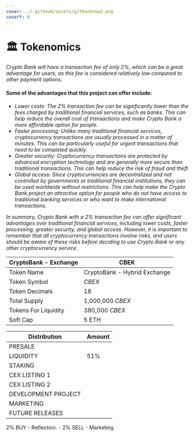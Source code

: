 ```yaml
---
cover: ../.gitbook/assets/gitbooknew2.png
coverY: 0
---
```


# 🏛 Tokenomics

_Crypto Bank will have a transaction fee of only 2%, which can be a great advantage for users, as this fee is considered relatively low compared to other payment options._

#### Some of the advantages that this project can offer include:

* _Lower costs: The 2% transaction fee can be significantly lower than the fees charged by traditional financial services, such as banks. This can help reduce the overall cost of transactions and make Crypto Bank a more affordable option for people._
* _Faster processing: Unlike many traditional financial services, cryptocurrency transactions are usually processed in a matter of minutes. This can be particularly useful for urgent transactions that need to be completed quickly._
* _Greater security: Cryptocurrency transactions are protected by advanced encryption technology and are generally more secure than traditional transactions. This can help reduce the risk of fraud and theft._
* _Global access: Since cryptocurrencies are decentralized and not controlled by governments or traditional financial institutions, they can be used worldwide without restrictions. This can help make the Crypto Bank project an attractive option for people who do not have access to traditional banking services or who want to make international transactions._

_In summary, Crypto Bank with a 2% transaction fee can offer significant advantages over traditional financial services, including lower costs, faster processing, greater security, and global access. However, it is important to remember that all cryptocurrency transactions involve risks, and users should be aware of these risks before deciding to use Crypto Bank or any other cryptocurrency service._

| CryptoBank - Exchange | CBEK                         |
| --------------------- | ---------------------------- |
| Token Name            | CryptoBank - Hybrid Exchange |
| Token Symbol          | _CBEX_                       |
| Token Decimals        | 18                           |
| Total Supply          | 1,000,000 _CBEX_             |
| Tokens For Liquidity  | 380,000 _CBEX_               |
| Soft Cap              | 5 ETH                        |



| Distribution        | Amount |
| ------------------- | ------ |
| PRESALE             |        |
| LIQUIDITY           | 51%    |
| STAKING             |        |
| CEX LISTING 1       |        |
| CEX LISTING 2       |        |
| DEVELOPMENT PROJECT |        |
| MARKETING           |        |
| FUTURE RELEASES     |        |

2% BUY - Reflection.  - 2% SELL -  Marketing&#x20;

